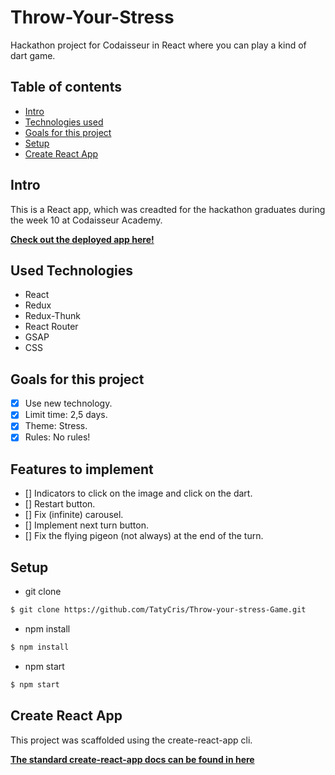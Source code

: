 # Throw-Your-Stress
Hackathon project for Codaisseur in React where you can play a kind of dart game.

## Table of contents
- [Intro](#Intro)
- [Technologies used](#Technologies-used)
- [Goals for this project](#Goals-for-this-project)
- [Setup](#Setup)
- [Create React App](#Create-React-App)

## Intro
This is a React app, which was creadted for the hackathon graduates during the week 10 at Codaisseur Academy.

**[Check out the deployed app here!](https://throwyourstress.netlify.com/)**

## Used Technologies
- React
- Redux
- Redux-Thunk
- React Router
- GSAP
- CSS

## Goals for this project
- [x] Use new technology.
- [x] Limit time: 2,5 days.
- [x] Theme: Stress.
- [x] Rules: No rules!

## Features to implement 
- [] Indicators to click on the image and click on the dart.
- [] Restart button.
- [] Fix (infinite) carousel.
- [] Implement next turn button.
- [] Fix the flying pigeon (not always) at the end of the turn.

## Setup
- git clone
```bash
$ git clone https://github.com/TatyCris/Throw-your-stress-Game.git
```

- npm install
```bash
$ npm install
```

- npm start
```bash
$ npm start
```

## Create React App
This project was scaffolded using the create-react-app cli. 

**[The standard create-react-app docs can be found in here](https://github.com/facebook/create-react-app)**
